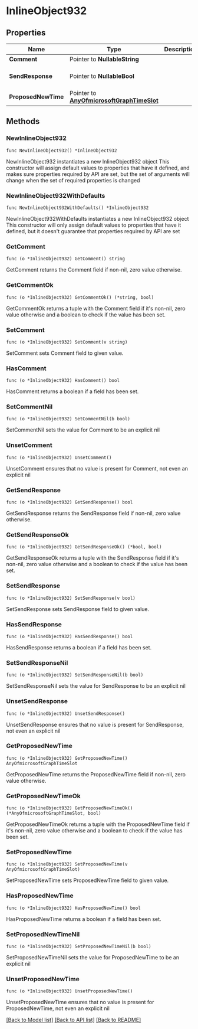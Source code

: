 # InlineObject932

## Properties

Name | Type | Description | Notes
------------ | ------------- | ------------- | -------------
**Comment** | Pointer to **NullableString** |  | [optional] 
**SendResponse** | Pointer to **NullableBool** |  | [optional] [default to false]
**ProposedNewTime** | Pointer to [**AnyOfmicrosoftGraphTimeSlot**](anyOf&lt;microsoft.graph.timeSlot&gt;.md) |  | [optional] 

## Methods

### NewInlineObject932

`func NewInlineObject932() *InlineObject932`

NewInlineObject932 instantiates a new InlineObject932 object
This constructor will assign default values to properties that have it defined,
and makes sure properties required by API are set, but the set of arguments
will change when the set of required properties is changed

### NewInlineObject932WithDefaults

`func NewInlineObject932WithDefaults() *InlineObject932`

NewInlineObject932WithDefaults instantiates a new InlineObject932 object
This constructor will only assign default values to properties that have it defined,
but it doesn't guarantee that properties required by API are set

### GetComment

`func (o *InlineObject932) GetComment() string`

GetComment returns the Comment field if non-nil, zero value otherwise.

### GetCommentOk

`func (o *InlineObject932) GetCommentOk() (*string, bool)`

GetCommentOk returns a tuple with the Comment field if it's non-nil, zero value otherwise
and a boolean to check if the value has been set.

### SetComment

`func (o *InlineObject932) SetComment(v string)`

SetComment sets Comment field to given value.

### HasComment

`func (o *InlineObject932) HasComment() bool`

HasComment returns a boolean if a field has been set.

### SetCommentNil

`func (o *InlineObject932) SetCommentNil(b bool)`

 SetCommentNil sets the value for Comment to be an explicit nil

### UnsetComment
`func (o *InlineObject932) UnsetComment()`

UnsetComment ensures that no value is present for Comment, not even an explicit nil
### GetSendResponse

`func (o *InlineObject932) GetSendResponse() bool`

GetSendResponse returns the SendResponse field if non-nil, zero value otherwise.

### GetSendResponseOk

`func (o *InlineObject932) GetSendResponseOk() (*bool, bool)`

GetSendResponseOk returns a tuple with the SendResponse field if it's non-nil, zero value otherwise
and a boolean to check if the value has been set.

### SetSendResponse

`func (o *InlineObject932) SetSendResponse(v bool)`

SetSendResponse sets SendResponse field to given value.

### HasSendResponse

`func (o *InlineObject932) HasSendResponse() bool`

HasSendResponse returns a boolean if a field has been set.

### SetSendResponseNil

`func (o *InlineObject932) SetSendResponseNil(b bool)`

 SetSendResponseNil sets the value for SendResponse to be an explicit nil

### UnsetSendResponse
`func (o *InlineObject932) UnsetSendResponse()`

UnsetSendResponse ensures that no value is present for SendResponse, not even an explicit nil
### GetProposedNewTime

`func (o *InlineObject932) GetProposedNewTime() AnyOfmicrosoftGraphTimeSlot`

GetProposedNewTime returns the ProposedNewTime field if non-nil, zero value otherwise.

### GetProposedNewTimeOk

`func (o *InlineObject932) GetProposedNewTimeOk() (*AnyOfmicrosoftGraphTimeSlot, bool)`

GetProposedNewTimeOk returns a tuple with the ProposedNewTime field if it's non-nil, zero value otherwise
and a boolean to check if the value has been set.

### SetProposedNewTime

`func (o *InlineObject932) SetProposedNewTime(v AnyOfmicrosoftGraphTimeSlot)`

SetProposedNewTime sets ProposedNewTime field to given value.

### HasProposedNewTime

`func (o *InlineObject932) HasProposedNewTime() bool`

HasProposedNewTime returns a boolean if a field has been set.

### SetProposedNewTimeNil

`func (o *InlineObject932) SetProposedNewTimeNil(b bool)`

 SetProposedNewTimeNil sets the value for ProposedNewTime to be an explicit nil

### UnsetProposedNewTime
`func (o *InlineObject932) UnsetProposedNewTime()`

UnsetProposedNewTime ensures that no value is present for ProposedNewTime, not even an explicit nil

[[Back to Model list]](../README.md#documentation-for-models) [[Back to API list]](../README.md#documentation-for-api-endpoints) [[Back to README]](../README.md)


